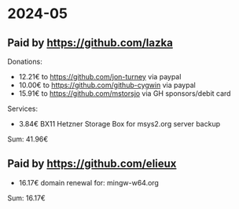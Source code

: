 # 2024-05

## Paid by https://github.com/lazka

Donations:

* 12.21€ to https://github.com/jon-turney via paypal
* 10.00€ to https://github.com/github-cygwin via paypal
* 15.91€ to https://github.com/mstorsjo via GH sponsors/debit card

Services:

* 3.84€ BX11 Hetzner Storage Box for msys2.org server backup

Sum: 41.96€

## Paid by https://github.com/elieux

* 16.17€ domain renewal for: mingw-w64.org

Sum: 16.17€
